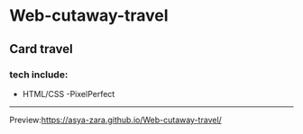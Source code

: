# Web-cutaway-travel
## Card travel
### tech include:
- HTML/CSS 
-PixelPerfect
***
Preview:https://asya-zara.github.io/Web-cutaway-travel/
